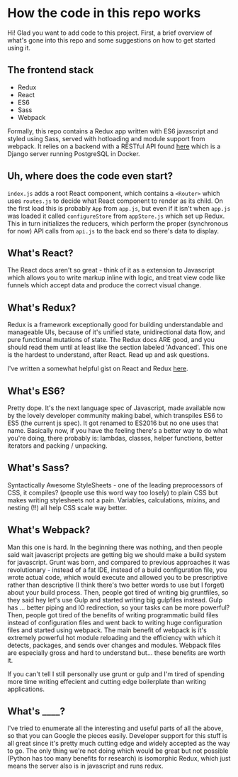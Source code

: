 How the code in this repo works
===
Hi! Glad you want to add code to this project. First, a brief overview of what's gone into this repo and some suggestions on how to get started using it.

The frontend stack
---
* Redux
* React
* ES6
* Sass
* Webpack

Formally, this repo contains a Redux app written with ES6 javascript and styled using Sass, served with hotloading and module support from webpack. It relies on a backend with a RESTful API found [here](https://github.com/Goodly/text-thresher-backend) which is a Django server running PostgreSQL in Docker.

Uh, where does the code even start?
---
`index.js` adds a root React component, which contains a `<Router>` which uses `routes.js` to decide what React component to render as its child. On the first load this is probably `App` from `app.js`, but even if it isn't when `app.js` was loaded it called `configureStore` from `appStore.js` which set up Redux. This in turn initializes the reducers, which perform the proper (synchronous for now) API calls from `api.js` to the back end so there's data to display.

What's React?
---
The React docs aren't so great - think of it as a extension to Javascript which allows you to write markup inline with logic, and treat view code like funnels which accept data and produce the correct visual change.

What's Redux?
---
Redux is a framework exceptionally good for building understandable and manageable UIs, because of it's unified state, unidirectional data flow, and pure functional mutations of state. The Redux docs ARE good, and you should read them until at least like the section labeled 'Advanced'. This one is the hardest to understand, after React. Read up and ask questions.

I've written a somewhat helpful gist on React and Redux [here](https://gist.github.com/phorust/b4e61af8600f0b2843675f926a9f8ee0).

What's ES6?
---
Pretty dope. It's the next language spec of Javascript, made available now by the lovely developer community making babel, which transpiles ES6 to ES5 (the current js spec). It got renamed to ES2016 but no one uses that name. Basically now, if you have the feeling there's a better way to do what you're doing, there probably is: lambdas, classes, helper functions, better iterators and packing / unpacking.

What's Sass?
--
Syntactically Awesome StyleSheets - one of the leading preprocessors of CSS, it compiles? (people use this word way too losely) to plain CSS but makes writing stylesheets not a pain. Variables, calculations, mixins, and nesting (!!) all help CSS scale way better.

What's Webpack?
---
Man this one is hard. In the beginning there was nothing, and then people said wait javascript projects are getting big we should make a build system for javascript. Grunt was born, and compared to previous approaches it was revolutionary - instead of a fat IDE, instead of a build configuration file, you wrote actual code, which would execute and allowed you to be prescriptive rather than descriptive (I think there's two better words to use but I forget) about your build process. Then, people got tired of writing big gruntfiles, so they said hey let's use Gulp and started writing big gulpfiles instead. Gulp has ... better piping and IO redirection, so your tasks can be more powerful? Then, people got tired of the benefits of writing programmatic build files instead of configuration files and went back to writing huge configuration files and started using webpack. The main benefit of webpack is it's extremely powerful hot module reloading and the efficiency with which it detects, packages, and sends over changes and modules. Webpack files are especially gross and hard to understand but... these benefits are worth it.

If you can't tell I still personally use grunt or gulp and I'm tired of spending more time writing effecient and cutting edge boilerplate than writing applications.

What's ____?
---
I've tried to enumerate all the interesting and useful parts of all the above, so that you can Google the pieces easily. Developer support for this stuff is all great since it's pretty much cutting edge and widely accepted as the way to go. The only thing we're not doing which would be great but not possible (Python has too many benefits for research) is isomorphic Redux, which just means the server also is in javascript and runs redux.